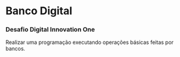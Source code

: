 # Banco Digital
### Desafio Digital Innovation One

Realizar uma programação executando operações básicas feitas por bancos.
